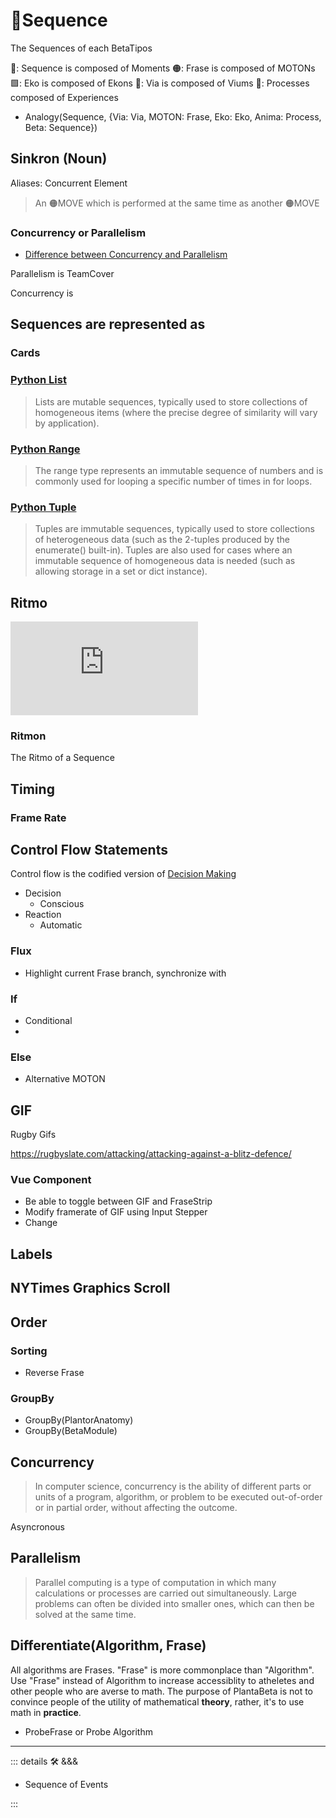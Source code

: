 # 🔷<dev>Sequence</dev>

The Sequences of each BetaTipos

🔷: Sequence is composed of Moments
🟠: Frase is composed of MOTONs
🟩: Eko is composed of Ekons
🔻: Via is composed of Viums
💜: Processes composed of Experiences

- Analogy(Sequence, {Via: Via, MOTON: Frase, Eko: Eko, Anima: Process, Beta: Sequence})

## Sinkron (Noun)

Aliases: Concurrent Element

> An 🟠<motor>MOVE</motor> which is performed at the same time as another 🟠<motor>MOVE</motor>

### Concurrency or Parallelism

- [Difference between Concurrency and Parallelism](https://www.linkedin.com/advice/0/whats-difference-between-concurrent-parallel-programming)

Parallelism is TeamCover

Concurrency is

## Sequences are represented as

### Cards

### [Python List](https://docs.python.org/3/library/stdtypes.html#sequence-types-list-tuple-range)
>
> Lists are mutable sequences, typically used to store collections of homogeneous items (where the precise degree of similarity will vary by application).

### [Python Range](https://docs.python.org/3/library/stdtypes.html#ranges)
>
> The range type represents an immutable sequence of numbers and is commonly used for looping a specific number of times in for loops.

### [Python Tuple](https://docs.python.org/3/library/stdtypes.html#tuples)
>
> Tuples are immutable sequences, typically used to store collections of heterogeneous data (such as the 2-tuples produced by the enumerate() built-in). Tuples are also used for cases where an immutable sequence of homogeneous data is needed (such as allowing storage in a set or dict instance).

## Ritmo

<iframe class="youtube-video" src="https://www.youtube.com/embed/2UphAzryVpY" title="A different way to visualize Ritmo - John Varney" frameborder="0" allow="accelerometer; autoplay; clipboard-write; encrypted-media; gyroscope; picture-in-picture; web-share" allowfullscreen></iframe>

### Ritmon

The Ritmo of a Sequence

## Timing

### Frame Rate

## Control Flow Statements

Control flow is the codified version of [Decision Making](/encyclopedia/Anima/Decision/Overview)

- Decision
    - Conscious
- Reaction
    - Automatic

### Flux

- Highlight current Frase branch, synchronize with

### If

- Conditional
-

### Else

- Alternative MOTON

## GIF

Rugby Gifs

<https://rugbyslate.com/attacking/attacking-against-a-blitz-defence/>

### Vue Component

- Be able to toggle between GIF and FraseStrip
- Modify framerate of GIF using Input Stepper
- Change

## Labels

## NYTimes Graphics Scroll

## Order

### Sorting

- Reverse Frase

### GroupBy

- GroupBy(PlantorAnatomy)
- GroupBy(BetaModule)

## Concurrency

> In computer science, concurrency is the ability of different parts or units of a program, algorithm, or problem to be executed out-of-order or in partial order, without affecting the outcome.

Asyncronous

## Parallelism

> Parallel computing is a type of computation in which many calculations or processes are carried out simultaneously. Large problems can often be divided into smaller ones, which can then be solved at the same time.

## Differentiate(Algorithm, Frase)

All algorithms are Frases. "Frase" is more commonplace than "Algorithm". Use "Frase" instead of Algorithm to increase accessiblity to atheletes and other people who are averse to math. The purpose of PlantaBeta is not to convince people of the utility of mathematical **theory**, rather, it's to use math in **practice**.

- ProbeFrase or Probe Algorithm

---

<!-- =================================================== -->
<!-- =================================================== -->
<!-- =================================================== -->
<!-- =================================================== -->
<!-- =================================================== -->
::: details 🛠 <dev>&&&</dev>

- Sequence of Events

:::

